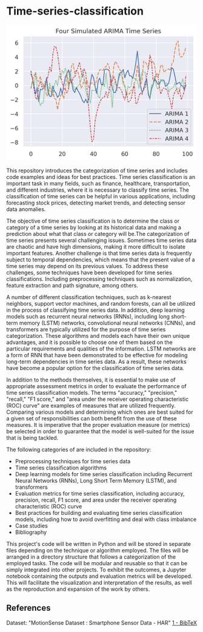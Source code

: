 # Time-series-classification

<img src="images/arima_time_serie.jpg">

This repository introduces the categorization of time series and includes code examples and ideas for best practices. Time series classification is an important task in many fields, such as finance, healthcare, transportation, and different industries, where it is necessary to classify time series. The classification of time series can be helpful in various applications, including forecasting stock prices, detecting market trends, and detecting sensor data anomalies.

The objective of time series classification is to determine the class or category of a time series by looking at its historical data and making a prediction about what that class or category will be.The categorization of time series presents several challenging issues. Sometimes time series data are chaotic and have high dimensions, making it more difficult to isolate important features. Another challenge is that time series data is frequently subject to temporal dependencies, which means that the present value of a time series may depend on its previous values. To address these challenges, some techniques have been developed for time series classifications. Including preprocessing techniques such as normalization, feature extraction and path signature, among others.

A number of different classification techniques, such as k-nearest neighbors, support vector machines, and random forests, can all be utilized in the process of classifying time series data. In addition, deep learning models such as recurrent neural networks (RNNs), including long short-term memory (LSTM) networks, convolutional neural networks (CNNs), and transformers are typically utilized for the purpose of time series categorization. These algorithms and models each have their own unique advantages, and it is possible to choose one of them based on the particular requirements and qualities of the information. LSTM networks are a form of RNN that have been demonstrated to be effective for modeling long-term dependencies in time series data. As a result, these networks have become a popular option for the classification of time series data.

In addition to the methods themselves, it is essential to make use of appropriate assessment metrics in order to evaluate the performance of time series classification models. The terms "accuracy," "precision," "recall," "F1 score," and "area under the receiver operating characteristic (ROC) curve" are examples of measures that are utilized frequently. Comparing various models and determining which ones are best suited for a given set of responsibilities can both benefit from the use of these measures. It is imperative that the proper evaluation measure (or metrics) be selected in order to guarantee that the model is well-suited for the issue that is being tackled.


The following categories of are included in the repository:

<ul>
  <li>Preprocessing techniques for time series data</li>
  <li>Time series classification algorithms</li>
  <li>Deep learning models for time series classification including Recurrent Neural Networks (RNNs), Long Short Term Memory (LSTM), and transformers</li>
  <li>Evaluation metrics for time series classification, including accuracy, precision, recall, F1 score, and area under the receiver operating characteristic (ROC) curve</li>
  <li>Best practices for building and evaluating time series classification models, including how to avoid overfitting and deal with class imbalance</li>
  <li>Case studies</li>
  <li>Bibliography</li>
</ul>

This project's code will be written in Python and will be stored in separate files depending on the technique or algorithm employed. The files will be arranged in a directory structure that follows a categorization of the employed tasks. The code will be modular and reusable so that it can be simply integrated into other projects. To exhibit the outcomes, a Jupyter notebook containing the outputs and evaluation metrics will be developed. This will facilitate the visualization and interpretation of the results, as well as the reproduction and expansion of the work by others.

## References
Dataset: "MotionSense Dataset : Smartphone Sensor Data - HAR" [1 - BibTeX](CITATION.bib)
